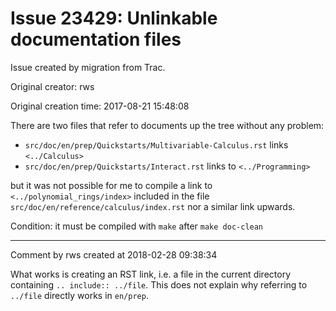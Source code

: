 # Issue 23429: Unlinkable documentation files

Issue created by migration from Trac.

Original creator: rws

Original creation time: 2017-08-21 15:48:08

There are two files that refer to documents up the tree without any problem:
 * `src/doc/en/prep/Quickstarts/Multivariable-Calculus.rst` links `<../Calculus>`
 * `src/doc/en/prep/Quickstarts/Interact.rst` links to `<../Programming>`

but it was not possible for me to compile a link to `<../polynomial_rings/index>` included in the file `src/doc/en/reference/calculus/index.rst` nor a similar link upwards.

Condition: it must be compiled with `make` after `make doc-clean`



---

Comment by rws created at 2018-02-28 09:38:34

What works is creating an RST link, i.e. a file in the current directory containing `.. include:: ../file`. This does not explain why referring to `../file` directly works in `en/prep`.

